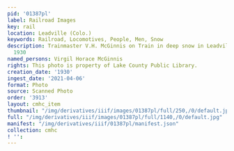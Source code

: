 ```yaml
---
pid: '01387pl'
label: Railroad Images
key: rail
location: Leadville (Colo.)
keywords: Railroad, Locomotives, People, Men, Snow
description: Trainmaster V.H. McGinnis on Train in deep snow in Leadville Gold Basin,
  1930
named_persons: Virgil Horace McGinnis
rights: This photo is property of Lake County Public Library.
creation_date: '1930'
ingest_date: '2021-04-06'
format: Photo
source: Scanned Photo
order: '3913'
layout: cmhc_item
thumbnail: "/img/derivatives/iiif/images/01387pl/full/250,/0/default.jpg"
full: "/img/derivatives/iiif/images/01387pl/full/1140,/0/default.jpg"
manifest: "/img/derivatives/iiif/01387pl/manifest.json"
collection: cmhc
! '': 
---
```

